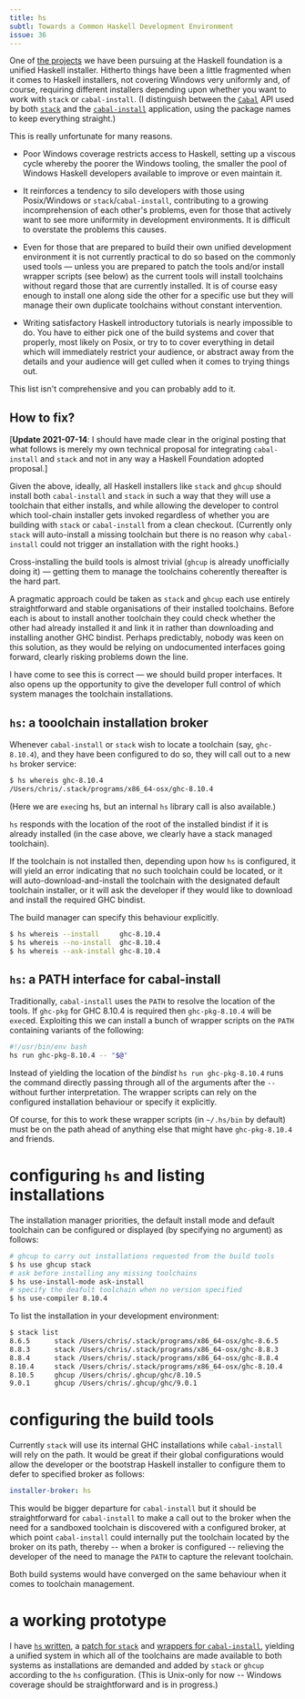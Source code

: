 ```yaml
---
title: hs
subtl: Towards a Common Haskell Development Environment
issue: 36
---
```


One of [the projects](https://haskell.foundation/projects/) we have been pursuing at the Haskell
foundation is a unified Haskell installer. Hitherto things have been a little fragmented when it
comes to Haskell installers, not covering Windows very uniformly and, of course, requiring different
installers depending upon whether you want to work with `stack` or `cabal-install`. (I distinguish
between the [`Cabal`](https://hackage.haskell.org/package/Cabal) API used by both
[`stack`](https://hackage.haskell.org/package/stack) and the
[`cabal-install`](https://hackage.haskell.org/package/cabal-install) application, using the package
names to keep everything straight.)

This is really unfortunate for many reasons.

  * Poor Windows coverage restricts access to Haskell, setting up a viscous cycle whereby the poorer
    the Windows tooling, the smaller the pool of Windows Haskell developers available to improve or
    even maintain it.

  * It reinforces a tendency to silo developers with those using Posix/Windows or
    `stack`/`cabal-install`, contributing to a growing incomprehension of each other's
    problems, even for those that actively want to see more uniformity in development
    environments. It is difficult to overstate the problems this causes.

  * Even for those that are prepared to build their own unified development environment it is not
    currently practical to do so based on the commonly used tools &mdash; unless you are prepared to
    patch the tools and/or install wrapper scripts (see below) as the current tools will install
    toolchains without regard those that are currently installed. It is of course easy enough to
    install one along side the other for a specific use but they will manage their own duplicate
    toolchains without constant intervention.

  * Writing satisfactory Haskell introductory tutorials is nearly impossible to do. You have to
    either pick one of the build systems and cover that properly, most likely on Posix, or try to
    to cover everything in detail which will immediately restrict your audience, or abstract away
    from the details and your audience will get culled when it comes to trying things out.

This list isn't comprehensive and you can probably add to it.


## How to fix?

[**Update 2021-07-14**: I should have made clear in the original posting that what follows is merely my
own technical proposal for integrating `cabal-install` and `stack` and not in any way a Haskell
Foundation adopted proposal.]

Given the above, ideally, all Haskell installers like `stack` and `ghcup` should install both
`cabal-install` and `stack` in such a way that they will use a toolchain that either installs, and
while allowing the developer to control which tool-chain installer gets invoked regardless of
whether you are building with `stack` or `cabal-install` from a clean checkout. (Currently only
`stack` will auto-install a missing toolchain but there is no reason why `cabal-install` could not
trigger an installation with the right hooks.)

Cross-installing the build tools is almost trivial (`ghcup` is already unofficially doing it) &mdash;
getting them to manage the toolchains coherently thereafter is the hard part.

A pragmatic approach could be taken as `stack` and `ghcup` each use entirely straightforward and
stable organisations of their installed toolchains. Before each is about to install another
toolchain they could check whether the other had already installed it and link it in rather than
downloading and installing another GHC bindist. Perhaps predictably, nobody was keen on this
solution, as they would be relying on undocumented interfaces going forward, clearly risking
problems down the line.

I have come to see this is correct &mdash; we should build proper interfaces. It also opens up the
opportunity to give the developer full control of which system manages the toolchain installations.


## `hs`: a tooolchain installation broker

Whenever `cabal-install` or `stack` wish to locate a toolchain (say, `ghc-8.10.4`), and they have
been configured to do so, they will call out to a new `hs` broker service:

```bash
$ hs whereis ghc-8.10.4
/Users/chris/.stack/programs/x86_64-osx/ghc-8.10.4
```

(Here we are `exec`ing hs, but an internal `hs` library call is also available.)

`hs` responds with the location of the root of the installed bindist if it is already installed (in
the case above, we clearly have a stack managed toolchain).

If the toolchain is not installed then, depending upon how `hs` is configured, it will yield an
error indicating that no such toolchain could be located, or it will auto-download-and-install
the toolchain with the designated default toolchain installer, or it will ask the developer
if they would like to download and install the required GHC bindist.

The build manager can specify this behaviour explicitly.

```bash
$ hs whereis --install     ghc-8.10.4
$ hs whereis --no-install  ghc-8.10.4
$ hs whereis --ask-install ghc-8.10.4
```


## `hs`: a PATH interface for cabal-install

Traditionally, `cabal-install` uses the `PATH` to resolve the location of the tools. If `ghc-pkg` for
GHC 8.10.4 is required then `ghc-pkg-8.10.4` will be `exec`ed. Exploiting this we can install a
bunch of wrapper scripts on the `PATH` containing variants of the following:

```bash
#!/usr/bin/env bash
hs run ghc-pkg-8.10.4 -- "$@"
```

Instead of yielding the location of the _bindist_ `hs run ghc-pkg-8.10.4` runs the command directly
passing through all of the arguments after the `--` without further interpretation. The wrapper
scripts can rely on the configured installation behaviour or specify it explicitly.

Of course, for this to work these wrapper scripts (in `~/.hs/bin` by default) must be on the path
ahead of anything else that might have `ghc-pkg-8.10.4` and friends.


# configuring `hs` and listing installations

The installation manager priorities, the default install mode and default toolchain can be
configured or displayed (by specifying no argument) as follows:

```bash
# ghcup to carry out installations requested from the build tools
$ hs use ghcup stack
# ask before installing any missing toolchains
$ hs use-install-mode ask-install
# specify the deafult toolchain when no version specified
$ hs use-compiler 8.10.4
```

To list the installation in your development environment:

```bash
$ stack list
8.6.5      stack /Users/chris/.stack/programs/x86_64-osx/ghc-8.6.5
8.8.3      stack /Users/chris/.stack/programs/x86_64-osx/ghc-8.8.3
8.8.4      stack /Users/chris/.stack/programs/x86_64-osx/ghc-8.8.4
8.10.4     stack /Users/chris/.stack/programs/x86_64-osx/ghc-8.10.4
8.10.5     ghcup /Users/chris/.ghcup/ghc/8.10.5
9.0.1      ghcup /Users/chris/.ghcup/ghc/9.0.1
```


# configuring the build tools

Currently `stack` will use its internal GHC installations while `cabal-install` will rely on the
path. It would be great if their global configurations would allow the developer or the bootstrap
Haskell installer to configure them to defer to specified broker as follows:

```yaml
installer-broker: hs
```

This would be bigger departure for `cabal-install` but it should be straightforward for
`cabal-install` to make a call out to the broker when the need for a sandboxed toolchain is
discovered with a configured broker, at which point `cabal-install` could internally put the
toolchain located by the broker on its path, thereby -- when a broker is configured -- relieving the
developer of the need to manage the `PATH` to capture the relevant toolchain.

Both build systems would have converged on the same behaviour when it comes to toolchain management.


# a working prototype

I have [`hs` written](https://hackage.haskell.org/package/hs), a [patch for
`stack`](https://github.com/cdornan/stack-hs/tree/hs) and [wrappers for
`cabal-install`](https://github.com/cdornan/hs/tree/main/wrappers), yielding a unified system in
which all of the toolchains are made available to both systems as installations are demanded and
added by `stack` or `ghcup` according to the `hs` configuration. (This is Unix-only for now --
Windows coverage should be straightforward and is in progress.)
